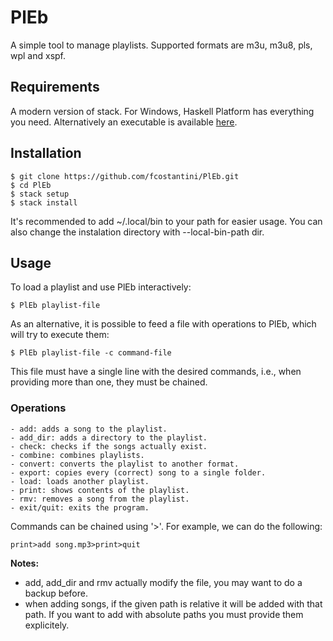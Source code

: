 # PlEb  
A simple tool to manage playlists. Supported formats are m3u, m3u8, pls, wpl and xspf.  

## Requirements  

A modern version of stack. For Windows, Haskell Platform has everything you need. Alternatively an executable is available [here](https://github.com/fcostantini/PlEb/releases).  

## Installation  

    $ git clone https://github.com/fcostantini/PlEb.git  
    $ cd PlEb  
    $ stack setup  
    $ stack install  

It's recommended to add ~/.local/bin to your path for easier usage. You can also change the instalation directory with --local-bin-path dir.  

## Usage  

To load a playlist and use PlEb interactively:  

    $ PlEb playlist-file  

As an alternative, it is possible to feed a file with operations to PlEb, which will try to execute them:  

    $ PlEb playlist-file -c command-file  

This file must have a single line with the desired commands, i.e., when providing more than one, they must be chained.  

### Operations  

    - add: adds a song to the playlist.  
    - add_dir: adds a directory to the playlist.  
    - check: checks if the songs actually exist.  
    - combine: combines playlists.  
    - convert: converts the playlist to another format.  
    - export: copies every (correct) song to a single folder.  
    - load: loads another playlist.  
    - print: shows contents of the playlist.  
    - rmv: removes a song from the playlist.  
    - exit/quit: exits the program.  

Commands can be chained using '>'. For example, we can do the following:  

    print>add song.mp3>print>quit

**Notes:**  

 - add, add_dir and rmv actually modify the file, you may want to do a backup before.  
 - when adding songs, if the given path is relative it will be added with that path. If you want to add with absolute paths you must provide them explicitely.  
